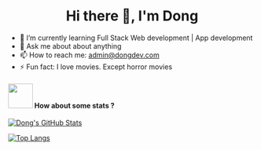 <h1 align="center">Hi there 👋, I'm Dong</h1>

<!--
**dongcodebmt/dongcodebmt** is a ✨ _special_ ✨ repository because its `README.md` (this file) appears on your GitHub profile.
Here are some ideas to get you started:

- 🔭 I’m currently working on ...
- 👯 I’m looking to collaborate on ...
- 😄 Pronouns: ...
- 🤔 I’m looking for help with ...-->
- 🌱 I’m currently learning Full Stack Web development | App development
- 💬 Ask me about about anything
- 📫 How to reach me: <admin@dongdev.com>
- ⚡ Fun fact: I love movies.  Except horror movies

#### <img src="https://media.giphy.com/media/VgCDAzcKvsR6OM0uWg/giphy.gif" width="50"> How about some stats ?
   
[![Dong's GitHub Stats](https://github-readme-stats.vercel.app/api?username=dongcodebmt&show_icons=true)](https://github.com/dongcodebmt)   

[![Top Langs](https://github-readme-stats.vercel.app/api/top-langs/?username=dongcodebmt&layout=compact)](https://github.com/dongcodebmt)
